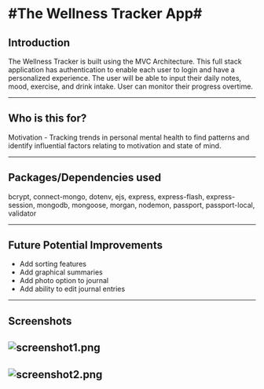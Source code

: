 #The Wellness Tracker App#
===

## Introduction

The Wellness Tracker is built using the MVC Architecture. This full stack application has authentication to enable each user to login and have a personalized experience. The user will be able to input their daily notes, mood, exercise, and drink intake. User can monitor their progress overtime. 

---

## Who is this for?

Motivation - Tracking trends in personal mental health to find patterns and identify influential factors relating to motivation and state of mind.

---

## Packages/Dependencies used

bcrypt, connect-mongo, dotenv, ejs, express, express-flash, express-session, mongodb, mongoose, morgan, nodemon, passport, passport-local, validator

---

## Future Potential Improvements

  - Add sorting features
  - Add graphical summaries
  - Add photo option to journal
  - Add ability to edit journal entries

---

## Screenshots

![screenshot1.png](./screenshot1.png)
---
![screenshot2.png](./screenshot2.png)
---
